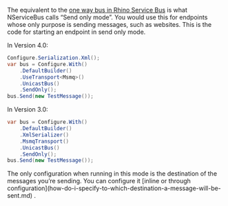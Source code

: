 <!--
title: "One Way/Send Only Endpoints"
tags: ""
summary: "<p>The equivalent to the <a href="http://ayende.com/blog/140289/setting-up-a-rhino-service-bus-application-part-iindash-one-way-bus">one way bus in Rhino Service Bus</a> is what NServiceBus calls “Send only mode”. You would use this for endpoints whose only purpose is sending messages, such as websites. This is the code for starting an endpoint in send only mode.</p>
<p><p> In Version 4.0:</p>
"
-->

The equivalent to the [one way bus in Rhino Service Bus](http://ayende.com/blog/140289/setting-up-a-rhino-service-bus-application-part-iindash-one-way-bus) is what NServiceBus calls “Send only mode”. You would use this for endpoints whose only purpose is sending messages, such as websites. This is the code for starting an endpoint in send only mode.

<p> In Version 4.0:


```C#
Configure.Serialization.Xml();
var bus = Configure.With()
    .DefaultBuilder()
    .UseTransport<Msmq>()
    .UnicastBus()
    .SendOnly();
bus.Send(new TestMessage());

```


</p>
<p> In Version 3.0:


```C#
var bus = Configure.With()
    .DefaultBuilder()
    .XmlSerializer()
    .MsmqTransport()
    .UnicastBus()
    .SendOnly();
bus.Send(new TestMessage());
```


</p> The only configuration when running in this mode is the destination of the messages you’re sending. You can configure it [inline or through configuration](how-do-i-specify-to-which-destination-a-message-will-be-sent.md)
.

